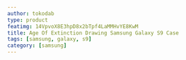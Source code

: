 ```yaml
---
author: tokodab
type: product
featimg: 14VpvoX8E3hpD8x2bTpf4LaMMHvYE8KwM
title: Age Of Extinction Drawing Samsung Galaxy S9 Case
tags: [samsung, galaxy, s9]
category: [samsung]
---
```

